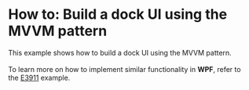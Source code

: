 # How to: Build a dock UI using the MVVM pattern


This example shows how to build a dock UI using the MVVM pattern.<br /><br />To learn more on how to implement similar functionality in <strong>WPF</strong>, refer to the <a href="https://www.devexpress.com/Support/Center/p/E3911">E3911</a> example.

<br/>


